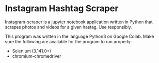 # Instagram Hashtag Scraper

Instagram-scraper is a jupyter notebook application written in Python that scrapes photos and videos for a given hastag. Use responsibly.


This program was written in the language Python3 on Google Colab. Make sure the following are available for the program to run properly:

- Selenium (3.141.0+)
- chromium-chromedriver
